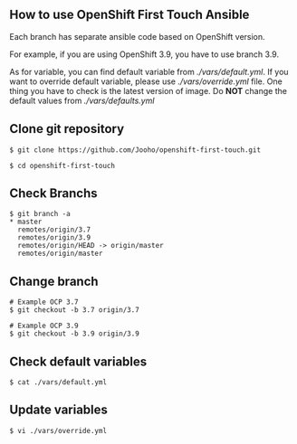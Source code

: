How to use OpenShift First Touch Ansible
----------------------------------------

Each branch has separate ansible code based on OpenShift version.

For example, if you are using OpenShift 3.9, you have to use branch 3.9. 

As for variable, you can find default variable from *./vars/default.yml*. If you want to override default variable, please use *./vars/override.yml* file. One thing you have to check is the latest version of image. Do **NOT** change the default values from *./vars/defaults.yml*



## Clone git repository
```
$ git clone https://github.com/Jooho/openshift-first-touch.git

$ cd openshift-first-touch
```

## Check Branchs
```
$ git branch -a
* master
  remotes/origin/3.7
  remotes/origin/3.9
  remotes/origin/HEAD -> origin/master
  remotes/origin/master
```

## Change branch
```
# Example OCP 3.7
$ git checkout -b 3.7 origin/3.7  

# Example OCP 3.9
$ git checkout -b 3.9 origin/3.9 
```

## Check default variables
```
$ cat ./vars/default.yml
```

## Update variables
```
$ vi ./vars/override.yml
```

